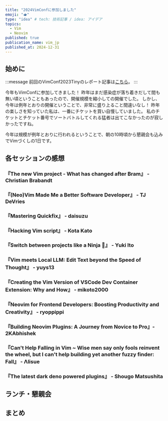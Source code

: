 ```yaml
---
title: "2024VimConfに参加しました"
emoji: "🫖"
type: "idea" # tech: 技術記事 / idea: アイデア
topics:
  - Vim
  - Neovim
published: true
publication_name: vim_jp
published_at: 2024-12-31
---
```


## 始めに

<!-- textlint-disable -->
:::message
前回のVimConf2023Tinyのレポート記事は[こちら](https://zenn.dev/yasunori_kirin/articles/0003-vimconf_impressions)。
:::
<!-- textlint-enable -->

今年もVimConfに参加してきました！
昨年はまだ感染症が落ち着きだして間も無い頃ということもあったので、開催規模を縮小しての開催でした。
しかし、今年は例年とおりの開催ということで、非常に盛り上ること間違いなし！
昨年の楽しさを知っていた私は、一番にチケットを買い自慢していました。
私のチケットとチケット番号でソートバトルしてくれる猛者は出てこなかったのが寂しかったですね。

今年は規模が例年とおりに行われるということで、朝の10時頃から懇親会も込みでVimづくしの1日です。

## 各セッションの感想

### 『The new Vim project - What has changed after Bram』 - Christian Brabandt

### 『(Neo)Vim Made Me a Better Software Developer』 - TJ DeVries

### 『Mastering Quickfix』 - daisuzu

### 『Hacking Vim script』 - Kota Kato

### 『Switch between projects like a Ninja 🥷』 - Yuki Ito

### 『Vim meets Local LLM: Edit Text beyond the Speed of Thought』 - yuys13

### 『Creating the Vim Version of VSCode Dev Container Extension: Why and How』 - mikoto2000

### 『Neovim for Frontend Developers: Boosting Productivity and Creativity』 - ryoppippi

### 『Building Neovim Plugins: A Journey from Novice to Pro』- 2KAbhishek

### 『Can't Help Falling in Vim ~ Wise men say only fools reinvent the wheel, but I can't help building yet another fuzzy finder: Fall』 - Λlisue

### 『The latest dark deno powered plugins』 - Shougo Matsushita

## ランチ・懇親会

## まとめ
